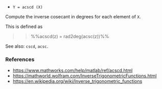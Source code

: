 * `Y = acscd (X)`

Compute the inverse cosecant in degrees for each element of `X`.

This is defined as

>> %%acscd(z) = rad2deg(acsc(z))%%

See also: `cscd`, `acsc`.

### References

* https://www.mathworks.com/help/matlab/ref/acscd.html
* https://mathworld.wolfram.com/InverseTrigonometricFunctions.html
* https://en.wikipedia.org/wiki/Inverse_trigonometric_functions
